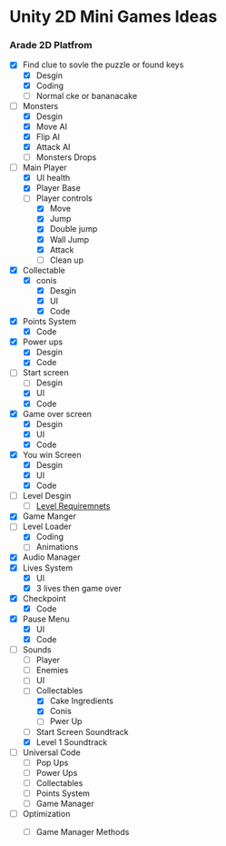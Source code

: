 
# Unity 2D Mini Games Ideas

### Arade 2D Platfrom
- [x] Find clue to sovle the puzzle or found keys
	- [x] Desgin 
	- [x] Coding
	- [ ] Normal cke or bananacake
- [ ] Monsters
	- [x] Desgin
	- [x] Move AI
	- [x] Flip AI
	- [x] Attack AI 
	- [ ] Monsters Drops	
- [ ] Main Player 
	- [x] UI health
	- [x] Player Base
	- [ ] Player controls
		- [x] Move
		- [x] Jump
		- [x] Double jump
		- [x] Wall Jump
		- [x] Attack 	
		- [ ] Clean up
- [x] Collectable
	- [x] conis
		- [x] Desgin
		- [x] UI
		- [x] Code 
- [x] Points System
	- [x] Code
- [x] Power ups
	- [x] Desgin
	- [x] Code
- [ ] Start screen
   - [ ] Desgin
   - [x] UI
   - [x] Code
- [x] Game over screen
   - [x] Desgin
   - [x] UI
   - [x] Code
- [x] You win Screen
   - [x] Desgin
   - [x] UI
   - [x] Code
- [ ] Level Desgin
	- [ ] 	[Level Requiremnets](https://github.com/DangerousDaniel/Arcade2DCookingPlatformer/blob/Benjamin/levelDesignReq.md)
- [x] Game Manger
- [ ] Level Loader
	- [x] Coding
	- [ ] Animations
- [x] Audio Manager
- [x] Lives System
	- [x] UI
	- [x] 3 lives then game over
- [x] Checkpoint
	- [x] Code
- [x] Pause Menu
	- [x] UI
	- [x] Code
- [ ] Sounds
	- [ ] Player
	- [ ] Enemies
	- [ ] UI
	- [ ] Collectables
		- [x] Cake Ingredients
		- [x] Conis
		- [ ] Pwer Up
	- [ ] Start Screen Soundtrack
	- [x] Level 1 Soundtrack
- [ ] Universal Code
	- [ ]  Pop Ups
	- [ ]  Power Ups
	- [ ]  Collectables
	- [ ]  Points System
	- [ ]  Game Manager
- [ ] Optimization
	- [ ] Game Manager Methods	

	
	

	
	
	
